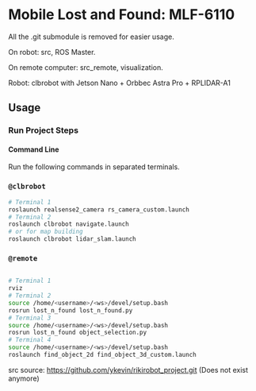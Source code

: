 # Mobile Lost and Found: MLF-6110

 All the .git submodule is removed for easier usage.

 On robot: src, ROS Master.

 On remote computer: src_remote, visualization.

 Robot: clbrobot with Jetson Nano + Orbbec Astra Pro + RPLIDAR-A1

## Usage

### Run Project Steps

#### Command Line

Run the following commands in separated terminals.

### `@clbrobot`

```bash
# Terminal 1
roslaunch realsense2_camera rs_camera_custom.launch 
# Terminal 2
roslaunch clbrobot navigate.launch
# or for map building
roslaunch clbrobot lidar_slam.launch
```

### `@remote`

```bash

# Terminal 1
rviz
# Terminal 2
source /home/<username>/<ws>/devel/setup.bash
rosrun lost_n_found lost_n_found.py
# Terminal 3
source /home/<username>/<ws>/devel/setup.bash
rosrun lost_n_found object_selection.py
# Terminal 4
source /home/<username>/<ws>/devel/setup.bash
roslaunch find_object_2d find_object_3d_custom.launch
```

src source: https://github.com/ykevin/rikirobot_project.git (Does not exist anymore)
